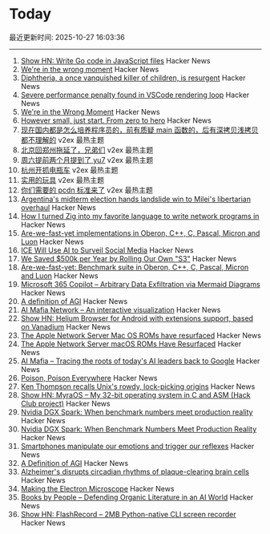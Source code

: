 # Today

最近更新时间: 2025-10-27 16:03:36

--- 
1. [Show HN: Write Go code in JavaScript files](https://www.npmjs.com/package/vite-plugin-use-golang) Hacker News
2. [We're in the wrong moment](https://ezrichards.github.io/posts/were-in-the-wrong-moment/) Hacker News
3. [Diphtheria, a once vanquished killer of children, is resurgent](https://www.nytimes.com/2025/10/27/health/diptheria-somalia-vaccines.html) Hacker News
4. [Severe performance penalty found in VSCode rendering loop](https://github.com/microsoft/vscode/issues/272155) Hacker News
5. [We're in the Wrong Moment](https://ezrichards.github.io/posts/were-in-the-wrong-moment/) Hacker News
6. [However small, just start. From zero to hero](https://www.theguardian.com/lifeandstyle/2025/oct/26/expert-motivation-tips-gym-to-do-list) Hacker News
7. [现在国内都是怎么培养程序员的，前有质疑 main 函数的，后有深拷贝浅拷贝都不理解的](https://www.v2ex.com/t/1168530) v2ex 最热主题
8. [北京回郑州拖延了，兄弟们](https://www.v2ex.com/t/1168528) v2ex 最热主题
9. [周六提前两个月提到了 yu7](https://www.v2ex.com/t/1168525) v2ex 最热主题
10. [杭州开抓电瓶车](https://www.v2ex.com/t/1168524) v2ex 最热主题
11. [实用的玩具](https://www.v2ex.com/t/1168517) v2ex 最热主题
12. [你们需要的 pcdn 标准来了](https://www.v2ex.com/t/1168507) v2ex 最热主题
13. [Argentina's midterm election hands landslide win to Milei's libertarian overhaul](https://www.cnbc.com/2025/10/27/argentinas-midterm-election-hands-landslide-win-to-mileis-libertarian-overhaul.html) Hacker News
14. [How I turned Zig into my favorite language to write network programs in](https://lalinsky.com/2025/10/26/zio-async-io-for-zig.html) Hacker News
15. [Are-we-fast-yet implementations in Oberon, C++, C, Pascal, Micron and Luon](https://github.com/rochus-keller/Are-we-fast-yet) Hacker News
16. [ICE Will Use AI to Surveil Social Media](https://jacobin.com/2025/10/ice-zignal-surveillance-social-media) Hacker News
17. [We Saved $500k per Year by Rolling Our Own "S3"](https://engineering.nanit.com/how-we-saved-500-000-per-year-by-rolling-our-own-s3-6caec1ee1143) Hacker News
18. [Are-we-fast-yet: Benchmark suite in Oberon, C++, C, Pascal, Micron and Luon](https://github.com/rochus-keller/Are-we-fast-yet) Hacker News
19. [Microsoft 365 Copilot – Arbitrary Data Exfiltration via Mermaid Diagrams](https://www.adamlogue.com/microsoft-365-copilot-arbitrary-data-exfiltration-via-mermaid-diagrams-fixed/) Hacker News
20. [A definition of AGI](https://arxiv.org/abs/2510.18212) Hacker News
21. [AI Mafia Network – An interactive visualization](https://dipakwani.com/ai-mafia/) Hacker News
22. [Show HN: Helium Browser for Android with extensions support, based on Vanadium](https://github.com/jqssun/android-helium-browser) Hacker News
23. [The Apple Network Server Mac OS ROMs have resurfaced](http://oldvcr.blogspot.com/2025/10/the-apple-network-server-macos-roms.html) Hacker News
24. [The Apple Network Server macOS ROMs Have Resurfaced](http://oldvcr.blogspot.com/2025/10/the-apple-network-server-macos-roms.html) Hacker News
25. [AI Mafia – Tracing the roots of today's AI leaders back to Google](https://dipakwani.com/ai-mafia/) Hacker News
26. [Poison, Poison Everywhere](https://loeber.substack.com/p/29-poison-poison-everywhere) Hacker News
27. [Ken Thompson recalls Unix's rowdy, lock-picking origins](https://thenewstack.io/ken-thompson-recalls-unixs-rowdy-lock-picking-origins/) Hacker News
28. [Show HN: MyraOS – My 32-bit operating system in C and ASM (Hack Club project)](https://github.com/dvir-biton/MyraOS) Hacker News
29. [Nvidia DGX Spark: When benchmark numbers meet production reality](https://publish.obsidian.md/aixplore/Practical+Applications/dgx-lab-benchmarks-vs-reality-day-4) Hacker News
30. [Nvidia DGX Spark: When Benchmark Numbers Meet Production Reality](https://publish.obsidian.md/aixplore/Practical+Applications/dgx-lab-benchmarks-vs-reality-day-4) Hacker News
31. [Smartphones manipulate our emotions and trigger our reflexes](https://theconversation.com/smartphones-manipulate-our-emotions-and-trigger-our-reflexes-no-wonder-were-addicted-265014) Hacker News
32. [A Definition of AGI](https://arxiv.org/abs/2510.18212) Hacker News
33. [Alzheimer's disrupts circadian rhythms of plaque-clearing brain cells](https://medicine.washu.edu/news/alzheimers-disrupts-circadian-rhythms-of-plaque-clearing-brain-cells/) Hacker News
34. [Making the Electron Microscope](https://www.asimov.press/p/electron-microscope) Hacker News
35. [Books by People – Defending Organic Literature in an AI World](https://booksbypeople.org/) Hacker News
36. [Show HN: FlashRecord – 2MB Python-native CLI screen recorder](https://github.com/Flamehaven/FlashRecord) Hacker News
